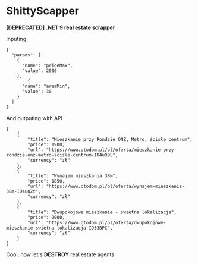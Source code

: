 # ShittyScapper
**[DEPRECATED]**
**.NET 9 real estate scrapper**

Inputing
```
{
  "params": [
    {
      "name": "priceMax",
      "value": 2000
    },
		{
      "name": "areaMin",
      "value": 30
    }
  ]
}
```
And outputing with API
```
[
	{
		"title": "Mieszkanie przy Rondzie ONZ, Metro, ścisłe centrum",
		"price": 1900,
		"url": "https://www.otodom.pl/pl/oferta/mieszkanie-przy-rondzie-onz-metro-scisle-centrum-ID4uR9L",
		"currency": "zł"
	},
	{
		"title": "Wynajem mieszkania 38m",
		"price": 1850,
		"url": "https://www.otodom.pl/pl/oferta/wynajem-mieszkania-38m-ID4uQZt",
		"currency": "zł"
	},
	{
		"title": "Dwupokojowe mieszkanie - świetna lokalizacja",
		"price": 2000,
		"url": "https://www.otodom.pl/pl/oferta/dwupokojowe-mieszkanie-swietna-lokalizacja-ID33BPC",
		"currency": "zł"
	}
]
```
Cool, now let's **DESTROY** real estate agents
